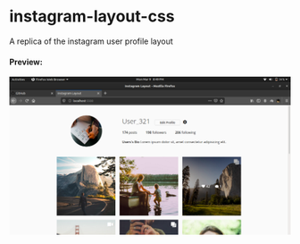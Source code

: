 # instagram-layout-css
A replica of the instagram user profile layout

#### Preview:
![](preview.png)
